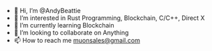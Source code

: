 - 👋 Hi, I’m @AndyBeattie
- 👀 I’m interested in Rust Programming, Blockchain, C/C++, Direct X
- 🌱 I’m currently learning Blockchain
- 💞️ I’m looking to collaborate on Anything
- 📫 How to reach me muonsales@gmail.com

<!---
AndyBeattie/AndyBeattie is a ✨ special ✨ repository because its `README.md` (this file) appears on your GitHub profile.
You can click the Preview link to take a look at your changes.
--->
